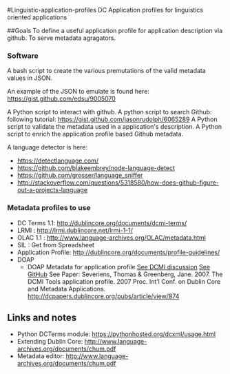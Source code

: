 #Linguistic-application-profiles
DC Application profiles for linguistics oriented applications

##Goals
To define a useful application profile for application description via github. To serve metadata agragators.

### Software
A bash script to create the various premutations of the valid metadata values in JSON.

An example of the JSON to emulate is found here: https://gist.github.com/edsu/9005070

A Python script to interact with github.
A python script to search Github: following tutorial: https://gist.github.com/jasonrudolph/6065289
A Python script to validate the metadata used in a application's description.
A Python script to enrich the application profile based Github metadata.

A language detector is here:
* https://detectlanguage.com/
* https://github.com/blakeembrey/node-language-detect
* https://github.com/grosser/language_sniffer
* http://stackoverflow.com/questions/5318580/how-does-github-figure-out-a-projects-language

### Metadata profiles to use
* DC Terms 1.1: http://dublincore.org/documents/dcmi-terms/
* LRMI : http://lrmi.dublincore.net/lrmi-1-1/
* OLAC 1.1 : http://www.language-archives.org/OLAC/metadata.html
* SIL : Get from Spreadsheet
* Application Profile: http://dublincore.org/documents/profile-guidelines/
* DOAP
  * DOAP Metadata for application profile [See DCMI discussion](http://dublincore.org/groups/tools/map.shtml) [See GitHub](https://github.com/edumbill/doap) See Paper: Severiens, Thomas & Greenberg, Jane. 2007. The DCMI Tools application profile. 2007 Proc. Int’l Conf. on Dublin Core and Metadata Applications. http://dcpapers.dublincore.org/pubs/article/view/874

## Links and notes
* Python DCTerms module: https://pythonhosted.org/dcxml/usage.html
* Extending Dublin Core: http://www.language-archives.org/documents/chum.pdf
* Metadata editor: http://www.language-archives.org/documents/chum.pdf
